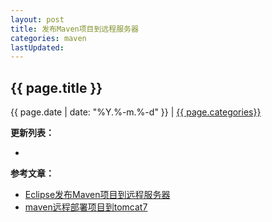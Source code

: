 ```yaml
---
layout: post
title: 发布Maven项目到远程服务器
categories: maven
lastUpdated:
---
```


## {{ page.title }}

{{ page.date | date: "%Y.%-m.%-d" }} | <a href="/archive#{{ page.categories }}">{{ page.categories}}</a>

  



**更新列表：**

*



**参考文章：**

* [Eclipse发布Maven项目到远程服务器][1]
* [maven远程部署项目到tomcat7][2]

[1]: http://www.cnblogs.com/wangwanchao/p/6230768.html
[2]: https://wenku.baidu.com/view/794595787f1922791788e805.html?from=search